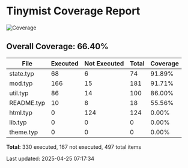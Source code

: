 # Tinymist Coverage Report

![Coverage](https://img.shields.io/badge/coverage-66.40%25-yellow)

## Overall Coverage: 66.40%

| File | Executed | Not Executed | Total | Coverage |
|------|--------|--------|------|--------|
| state.typ | 68 | 6 | 74 | 91.89% |
| mod.typ | 166 | 15 | 181 | 91.71% |
| util.typ | 86 | 14 | 100 | 86.00% |
| README.typ | 10 | 8 | 18 | 55.56% |
| html.typ | 0 | 124 | 124 | 0.00% |
| lib.typ | 0 | 0 | 0 | 0.00% |
| theme.typ | 0 | 0 | 0 | 0.00% |

**Total:** 330 executed, 167 not executed, 497 total items


Last updated: 2025-04-25 07:17:34
